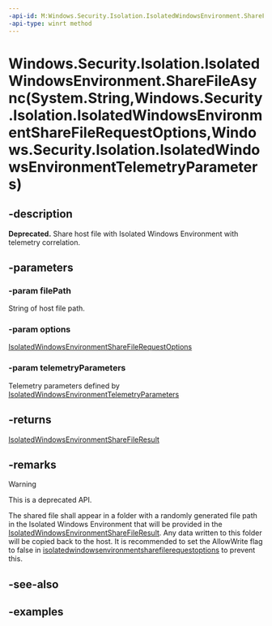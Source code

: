 ```yaml
---
-api-id: M:Windows.Security.Isolation.IsolatedWindowsEnvironment.ShareFileAsync(System.String,Windows.Security.Isolation.IsolatedWindowsEnvironmentShareFileRequestOptions,Windows.Security.Isolation.IsolatedWindowsEnvironmentTelemetryParameters)
-api-type: winrt method
---
```


# Windows.Security.Isolation.IsolatedWindowsEnvironment.ShareFileAsync(System.String,Windows.Security.Isolation.IsolatedWindowsEnvironmentShareFileRequestOptions,Windows.Security.Isolation.IsolatedWindowsEnvironmentTelemetryParameters)

<!--
public Windows.Foundation.IAsyncOperation<Windows.Security.Isolation.IsolatedWindowsEnvironmentShareFileResult> ShareFileAsync (string filePath, Windows.Security.Isolation.IsolatedWindowsEnvironmentShareFileRequestOptions options, Windows.Security.Isolation.IsolatedWindowsEnvironmentTelemetryParameters telemetryParameters);
-->

## -description

**Deprecated.** Share host file with Isolated Windows Environment with telemetry correlation.

## -parameters

### -param filePath

String of host file path.

### -param options

[IsolatedWindowsEnvironmentShareFileRequestOptions](isolatedwindowsenvironmentsharefilerequestoptions.md)

### -param telemetryParameters

Telemetry parameters defined by [IsolatedWindowsEnvironmentTelemetryParameters](isolatedwindowsenvironmenttelemetryparameters.md)

## -returns

[IsolatedWindowsEnvironmentShareFileResult](isolatedwindowsenvironmentsharefileresult.md)

## -remarks

> [!WARNING]
> This is a deprecated API.

The shared file shall appear in a folder with a randomly generated file path in the Isolated Windows Environment that will be provided in the [IsolatedWindowsEnvironmentShareFileResult](isolatedwindowsenvironmentsharefileresult.md). Any data written to this folder will be copied back to the host. It is recommended to set the AllowWrite flag to false in [isolatedwindowsenvironmentsharefilerequestoptions](isolatedwindowsenvironmentsharefilerequestoptions.md) to prevent this.

## -see-also

## -examples
